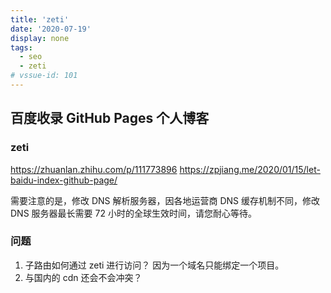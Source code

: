 ```yaml
---
title: 'zeti'
date: '2020-07-19'
display: none
tags:
  - seo
  - zeti
# vssue-id: 101
---
```


## 百度收录 GitHub Pages 个人博客

### zeti

https://zhuanlan.zhihu.com/p/111773896
https://zpjiang.me/2020/01/15/let-baidu-index-github-page/

需要注意的是，修改 DNS 解析服务器，因各地运营商 DNS 缓存机制不同，修改 DNS 服务器最长需要 72 小时的全球生效时间，请您耐心等待。

### 问题

1. 子路由如何通过 zeti 进行访问？ 因为一个域名只能绑定一个项目。
2. 与国内的 cdn 还会不会冲突？
